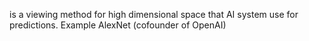 

is a viewing method for high dimensional space that AI system use for predictions. Example AlexNet (cofounder of OpenAI)
